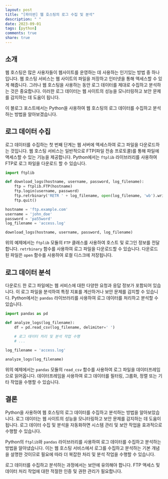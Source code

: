```yaml
---
layout: post
title: "[파이썬] 웹 호스팅의 로그 수집 및 분석"
description: " "
date: 2023-09-01
tags: [python]
comments: true
share: true
---
```


## 소개

웹 호스팅은 많은 사용자들이 웹사이트를 운영하는 데 사용하는 인기있는 방법 중 하나입니다. 웹 호스팅 서비스는 웹 사이트의 파일을 저장하고 인터넷을 통해 액세스할 수 있게 해줍니다. 그러나 웹 호스팅을 사용하는 동안 로그 데이터를 제대로 수집하고 분석하는 것은 중요합니다. 이러한 로그 데이터는 웹 사이트의 성능을 모니터링하고 보안 문제를 감지하는 데 도움이 됩니다.

이 블로그 포스트에서는 Python을 사용하여 웹 호스팅의 로그 데이터를 수집하고 분석하는 방법을 알아보겠습니다.

## 로그 데이터 수집

로그 데이터를 수집하는 첫 번째 단계는 웹 서버에 액세스하여 로그 파일을 다운로드하는 것입니다. 웹 호스팅 서비스는 일반적으로 FTP(파일 전송 프로토콜)를 통해 파일에 액세스할 수 있는 기능을 제공합니다. Python에서는 `ftplib` 라이브러리를 사용하여 FTP로 로그 파일을 다운로드 할 수 있습니다.

```python
import ftplib

def download_logs(hostname, username, password, log_filename):
    ftp = ftplib.FTP(hostname)
    ftp.login(username, password)
    ftp.retrbinary('RETR ' + log_filename, open(log_filename, 'wb').write)
    ftp.quit()

hostname = 'ftp.example.com'
username = 'john_doe'
password = 'pa55word'
log_filename = 'access.log'

download_logs(hostname, username, password, log_filename)
```
위의 예제에서는 `ftplib` 모듈의 `FTP` 클래스를 사용하여 호스트 및 로그인 정보를 전달합니다. `retrbinary` 함수를 사용하여 로그 파일을 다운로드할 수 있습니다. 다운로드 된 파일은 `open` 함수를 사용하여 로컬 디스크에 저장됩니다.

## 로그 데이터 분석

다운로드 한 로그 파일에는 웹 서비스에 대한 다양한 요청과 응답 정보가 포함되어 있습니다. 이 로그 파일을 분석하여 특정 지표를 계산하거나 보안 문제를 감지할 수 있습니다. Python에서는 `pandas` 라이브러리를 사용하여 로그 데이터를 처리하고 분석할 수 있습니다.

```python
import pandas as pd

def analyze_logs(log_filename):
    df = pd.read_csv(log_filename, delimiter=' ')
    
    # 로그 데이터 처리 및 분석 작업 수행
    # ...

log_filename = 'access.log'

analyze_logs(log_filename)
```
위의 예제에서는 `pandas` 모듈의 `read_csv` 함수를 사용하여 로그 파일을 데이터프레임으로 읽어옵니다. 데이터프레임을 사용하여 로그 데이터를 필터링, 그룹화, 정렬 또는 기타 작업을 수행할 수 있습니다.

## 결론

Python을 사용하여 웹 호스팅의 로그 데이터를 수집하고 분석하는 방법을 알아보았습니다. 로그 데이터는 웹 사이트의 성능을 모니터링하고 보안 문제를 감지하는 데 도움이 됩니다. 로그 데이터 수집 및 분석을 자동화하면 시스템 관리 및 보안 작업을 효과적으로 수행할 수 있습니다.

Python의 `ftplib`와 `pandas` 라이브러리를 사용하여 로그 데이터를 수집하고 분석하는 방법을 알아냈습니다. 이는 웹 호스팅 서비스에서 로그를 수집하고 분석하는 기본 개념을 설명한 것이므로 필요에 따라 더 복잡한 처리 및 분석 작업을 수행할 수 있습니다.

로그 데이터를 수집하고 분석하는 과정에서는 보안에 유의해야 합니다. FTP 액세스 및 데이터 처리 작업에 대한 적절한 인증 및 권한 관리가 필요합니다.